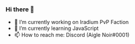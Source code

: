 ### Hi there 👋

- 🔭 I’m currently working on Iradium PvP Faction
- 🌱 I’m currently learning JavaScript
- 📫 How to reach me: Discord (Aigle Noir#0001)

